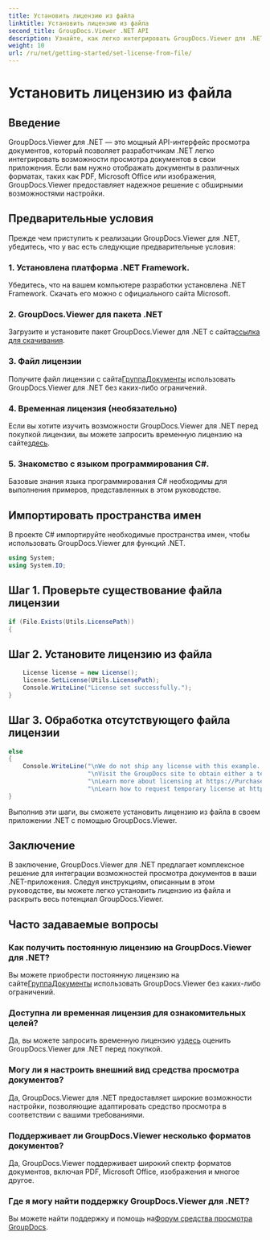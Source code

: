 ```yaml
---
title: Установить лицензию из файла
linktitle: Установить лицензию из файла
second_title: GroupDocs.Viewer .NET API
description: Узнайте, как легко интегрировать GroupDocs.Viewer для .NET в ваши приложения. Установите лицензию, просматривайте документы и настраивайте внешний вид средства просмотра.
weight: 10
url: /ru/net/getting-started/set-license-from-file/
---
```


# Установить лицензию из файла

## Введение
GroupDocs.Viewer для .NET — это мощный API-интерфейс просмотра документов, который позволяет разработчикам .NET легко интегрировать возможности просмотра документов в свои приложения. Если вам нужно отображать документы в различных форматах, таких как PDF, Microsoft Office или изображения, GroupDocs.Viewer предоставляет надежное решение с обширными возможностями настройки.
## Предварительные условия
Прежде чем приступить к реализации GroupDocs.Viewer для .NET, убедитесь, что у вас есть следующие предварительные условия:
### 1. Установлена платформа .NET Framework.
Убедитесь, что на вашем компьютере разработки установлена .NET Framework. Скачать его можно с официального сайта Microsoft.
### 2. GroupDocs.Viewer для пакета .NET
 Загрузите и установите пакет GroupDocs.Viewer для .NET с сайта[ссылка для скачивания](https://releases.groupdocs.com/viewer/net/).
### 3. Файл лицензии
 Получите файл лицензии с сайта[ГруппаДокументы](https://purchase.groupdocs.com/buy) использовать GroupDocs.Viewer для .NET без каких-либо ограничений.
### 4. Временная лицензия (необязательно)
 Если вы хотите изучить возможности GroupDocs.Viewer для .NET перед покупкой лицензии, вы можете запросить временную лицензию на сайте[здесь](https://purchase.groupdocs.com/temporary-license/).
### 5. Знакомство с языком программирования C#.
Базовые знания языка программирования C# необходимы для выполнения примеров, представленных в этом руководстве.

## Импортировать пространства имен
В проекте C# импортируйте необходимые пространства имен, чтобы использовать GroupDocs.Viewer для функций .NET.

```csharp
using System;
using System.IO;
```

## Шаг 1. Проверьте существование файла лицензии
```csharp
if (File.Exists(Utils.LicensePath))
{
```
## Шаг 2. Установите лицензию из файла
```csharp
    License license = new License();
    license.SetLicense(Utils.LicensePath);
    Console.WriteLine("License set successfully.");
}
```
## Шаг 3. Обработка отсутствующего файла лицензии
```csharp
else
{
    Console.WriteLine("\nWe do not ship any license with this example. " +
                      "\nVisit the GroupDocs site to obtain either a temporary or permanent license. " +
                      "\nLearn more about licensing at https://Purchase.groupdocs.com/faqs/licensing. " +
                      "\nLearn how to request temporary license at https://Purchase.groupdocs.com/temporary-license.");
}
```
Выполнив эти шаги, вы сможете установить лицензию из файла в своем приложении .NET с помощью GroupDocs.Viewer.

## Заключение
В заключение, GroupDocs.Viewer для .NET предлагает комплексное решение для интеграции возможностей просмотра документов в ваши .NET-приложения. Следуя инструкциям, описанным в этом руководстве, вы можете легко установить лицензию из файла и раскрыть весь потенциал GroupDocs.Viewer.
## Часто задаваемые вопросы
### Как получить постоянную лицензию на GroupDocs.Viewer для .NET?
 Вы можете приобрести постоянную лицензию на сайте[ГруппаДокументы](https://purchase.groupdocs.com/buy) использовать GroupDocs.Viewer без каких-либо ограничений.
### Доступна ли временная лицензия для ознакомительных целей?
 Да, вы можете запросить временную лицензию у[здесь](https://purchase.groupdocs.com/temporary-license/) оценить GroupDocs.Viewer для .NET перед покупкой.
### Могу ли я настроить внешний вид средства просмотра документов?
Да, GroupDocs.Viewer для .NET предоставляет широкие возможности настройки, позволяющие адаптировать средство просмотра в соответствии с вашими требованиями.
### Поддерживает ли GroupDocs.Viewer несколько форматов документов?
Да, GroupDocs.Viewer поддерживает широкий спектр форматов документов, включая PDF, Microsoft Office, изображения и многое другое.
### Где я могу найти поддержку GroupDocs.Viewer для .NET?
 Вы можете найти поддержку и помощь на[Форум средства просмотра GroupDocs](https://forum.groupdocs.com/c/viewer/9).